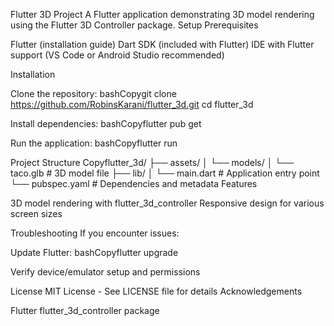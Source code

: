 Flutter 3D Project
A Flutter application demonstrating 3D model rendering using the Flutter 3D Controller package.
Setup
Prerequisites

Flutter (installation guide)
Dart SDK (included with Flutter)
IDE with Flutter support (VS Code or Android Studio recommended)

Installation

Clone the repository:
bashCopygit clone https://github.com/RobinsKarani/flutter_3d.git
cd flutter_3d

Install dependencies:
bashCopyflutter pub get

Run the application:
bashCopyflutter run


Project Structure
Copyflutter_3d/
├── assets/
│   └── models/
│       └── taco.glb    # 3D model file
├── lib/
│   └── main.dart       # Application entry point
└── pubspec.yaml        # Dependencies and metadata
Features

3D model rendering with flutter_3d_controller
Responsive design for various screen sizes

Troubleshooting
If you encounter issues:

Update Flutter:
bashCopyflutter upgrade

Verify device/emulator setup and permissions

License
MIT License - See LICENSE file for details
Acknowledgements

Flutter
flutter_3d_controller package
